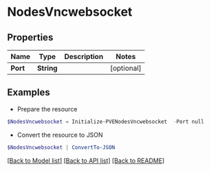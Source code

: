 # NodesVncwebsocket
## Properties

Name | Type | Description | Notes
------------ | ------------- | ------------- | -------------
**Port** | **String** |  | [optional] 

## Examples

- Prepare the resource
```powershell
$NodesVncwebsocket = Initialize-PVENodesVncwebsocket  -Port null
```

- Convert the resource to JSON
```powershell
$NodesVncwebsocket | ConvertTo-JSON
```

[[Back to Model list]](../README.md#documentation-for-models) [[Back to API list]](../README.md#documentation-for-api-endpoints) [[Back to README]](../README.md)

